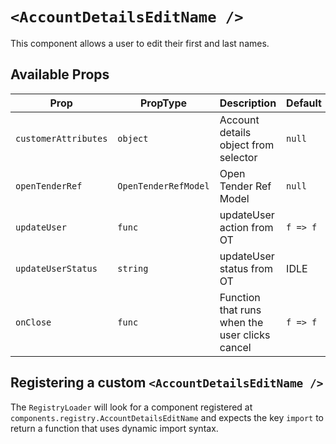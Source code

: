 # `<AccountDetailsEditName />`

This component allows a user to edit their first and last names.

## Available Props

| Prop                 | PropType             | Description                                    | Default  |
| -------------------- | -------------------- | ---------------------------------------------- | -------- |
| `customerAttributes` | `object`             | Account details object from selector           | `null`   |
| `openTenderRef`      | `OpenTenderRefModel` | Open Tender Ref Model                          | `null`   |
| `updateUser`         | `func`               | updateUser action from OT                      | `f => f` |
| `updateUserStatus`   | `string`             | updateUser status from OT                      | IDLE     |
| `onClose`            | `func`               | Function that runs when the user clicks cancel | `f => f` |

## Registering a custom `<AccountDetailsEditName />`

The `RegistryLoader` will look for a component registered at `components.registry.AccountDetailsEditName` and expects the key `import` to return a function that uses dynamic import syntax.
